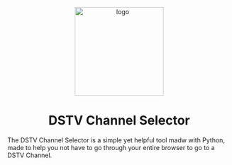 <p align="center">
  <img src="https://github.com/SoapyTheToast/DSTV-Channel_Selector/blob/main/images/icon.png" alt="logo" width="200">
  <h1 align="center">DSTV Channel Selector</h1>
</p>

The DSTV Channel Selector is a simple yet helpful tool madw with Python, made to help you not have to go through your entire browser to go to a DSTV Channel.
